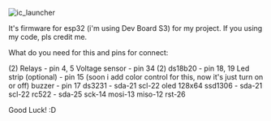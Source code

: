![ic_launcher](https://github.com/user-attachments/assets/09fed8f4-acf8-496a-b3cc-fb6d29dc67ce)

It's firmware for esp32 (i'm using Dev Board S3) for my project. If you using my code, pls credit me.

What do you need for this and pins for connect:

(2) Relays - pin 4, 5
Voltage sensor - pin 34
(2) ds18b20 - pin 18, 19
Led strip (optional) - pin 15 (soon i add color control for this, now it's just turn on or off)
buzzer - pin 17
ds3231 - sda-21 scl-22
oled 128x64 ssd1306 - sda-21 scl-22
rc522 - sda-25 sck-14 mosi-13 miso-12 rst-26

Good Luck! :D
